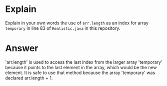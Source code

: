 # Explain
Explain in your own words the use of `arr.length` as an index for array `temporary` in line 83 of `Realistic.java` in this repository.

# Answer
'arr.length' is used to access the last index from the larger array 'temporary' because it points to the last element in the array, which would be the new element. It is safe to use that method because the array 'temporary' was declared arr.length + 1.